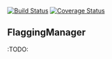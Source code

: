 [![Build Status](https://travis-ci.org/davewwww/FlaggingManager.svg)](https://travis-ci.org/davewwww/FlaggingManager) [![Coverage Status](https://coveralls.io/repos/davewwww/FlaggingManager/badge.svg)](https://coveralls.io/r/davewwww/FlaggingManager)

FlaggingManager
---------------

:TODO: